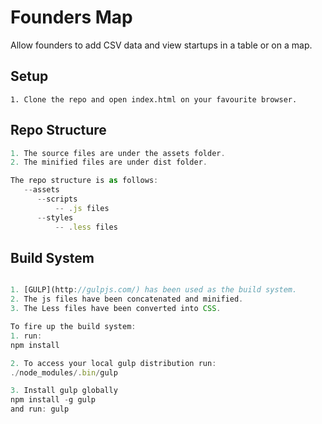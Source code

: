 # Founders Map
Allow founders to add CSV data and view startups in a table or on a map.

## Setup
```
1. Clone the repo and open index.html on your favourite browser.
```

## Repo Structure
```javascript
1. The source files are under the assets folder.
2. The minified files are under dist folder.

The repo structure is as follows:
   --assets
      --scripts
          -- .js files
      --styles
          -- .less files
```

## Build System
```javascript

1. [GULP](http://gulpjs.com/) has been used as the build system.
2. The js files have been concatenated and minified.
3. The Less files have been converted into CSS.

To fire up the build system:
1. run: 
npm install

2. To access your local gulp distribution run:
./node_modules/.bin/gulp

3. Install gulp globally
npm install -g gulp
and run: gulp
```